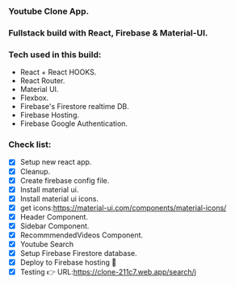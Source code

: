 ### Youtube Clone App.
### Fullstack build with React, Firebase & Material-UI.

### Tech used in this build:
* React + React HOOKS.
* React Router.
* Material UI.
* Flexbox.
* Firebase's Firestore realtime DB.
* Firebase Hosting.
* Firebase Google Authentication.

### Check list:
* [x] Setup new react app.
* [x] Cleanup.
* [x] Create firebase config file.
* [x] Install material ui.
* [x] Install material ui icons.
* [x] get icons:https://material-ui.com/components/material-icons/
* [x] Header Component.
* [x] Sidebar Component.
* [x] RecommmendedVideos Component.
* [x] Youtube Search
* [x] Setup Firebase Firestore database.
* [x] Deploy to Firebase hosting 🚀
* [x] Testing 👉 URL:https://clone-211c7.web.app/search/j